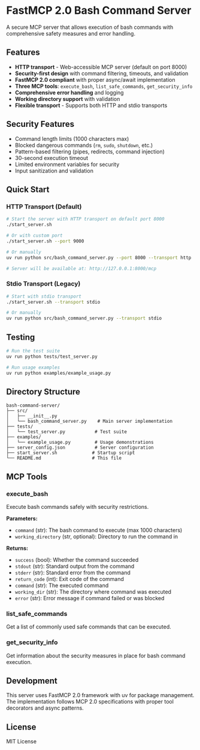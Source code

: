 # FastMCP 2.0 Bash Command Server

A secure MCP server that allows execution of bash commands with comprehensive safety measures and error handling.

## Features

- **HTTP transport** - Web-accessible MCP server (default on port 8000)
- **Security-first design** with command filtering, timeouts, and validation
- **FastMCP 2.0 compliant** with proper async/await implementation
- **Three MCP tools**: `execute_bash`, `list_safe_commands`, `get_security_info`
- **Comprehensive error handling** and logging
- **Working directory support** with validation
- **Flexible transport** - Supports both HTTP and stdio transports

## Security Features

- Command length limits (1000 characters max)
- Blocked dangerous commands (`rm`, `sudo`, `shutdown`, etc.)
- Pattern-based filtering (pipes, redirects, command injection)
- 30-second execution timeout
- Limited environment variables for security
- Input sanitization and validation

## Quick Start

### HTTP Transport (Default)

```bash
# Start the server with HTTP transport on default port 8000
./start_server.sh

# Or with custom port
./start_server.sh --port 9000

# Or manually
uv run python src/bash_command_server.py --port 8000 --transport http

# Server will be available at: http://127.0.0.1:8000/mcp
```

### Stdio Transport (Legacy)

```bash
# Start with stdio transport
./start_server.sh --transport stdio

# Or manually
uv run python src/bash_command_server.py --transport stdio
```

## Testing

```bash
# Run the test suite
uv run python tests/test_server.py

# Run usage examples
uv run python examples/example_usage.py
```

## Directory Structure

```
bash-command-server/
├── src/
│   ├── __init__.py
│   └── bash_command_server.py    # Main server implementation
├── tests/
│   └── test_server.py           # Test suite
├── examples/
│   └── example_usage.py         # Usage demonstrations
├── server_config.json           # Server configuration
├── start_server.sh             # Startup script
└── README.md                   # This file
```

## MCP Tools

### execute_bash
Execute bash commands safely with security restrictions.

**Parameters:**
- `command` (str): The bash command to execute (max 1000 characters)
- `working_directory` (str, optional): Directory to run the command in

**Returns:**
- `success` (bool): Whether the command succeeded
- `stdout` (str): Standard output from the command
- `stderr` (str): Standard error from the command
- `return_code` (int): Exit code of the command
- `command` (str): The executed command
- `working_dir` (str): The directory where command was executed
- `error` (str): Error message if command failed or was blocked

### list_safe_commands
Get a list of commonly used safe commands that can be executed.

### get_security_info
Get information about the security measures in place for bash command execution.

## Development

This server uses FastMCP 2.0 framework with uv for package management. The implementation follows MCP 2.0 specifications with proper tool decorators and async patterns.

## License

MIT License